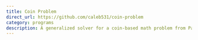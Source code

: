 ```yaml
---
title: Coin Problem
direct_url: https://github.com/caleb531/coin-problem
category: programs
description: A generalized solver for a coin-based math problem from Parade magazine
---
```

